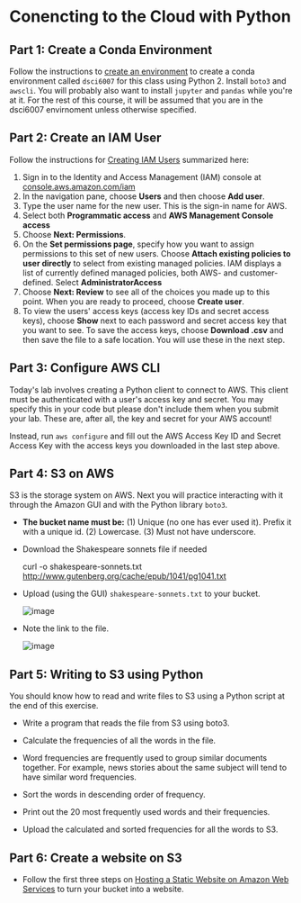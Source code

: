 Conencting to the Cloud with Python
===

Part 1: Create a Conda Environment
-----------

Follow the instructions to [create an environment](http://conda.pydata.org/docs/using/envs.html#create-an-environment) to create a conda environment called `dsci6007` for this class using Python 2. Install `boto3` and `awscli`. You will probably also want to install `jupyter` and `pandas` while you're at it. For the rest of this course, it will be assumed that you are in the dsci6007 envirnoment unless otherwise specified. 

Part 2: Create an IAM User
----------------------

Follow the instructions for [Creating IAM Users](http://docs.aws.amazon.com/IAM/latest/UserGuide/id_users_create.html#id_users_create_console) summarized here:

1. Sign in to the Identity and Access Management (IAM) console at [console.aws.amazon.com/iam](https://console.aws.amazon.com/iam/)
2. In the navigation pane, choose **Users** and then choose **Add user**.
3. Type the user name for the new user. This is the sign-in name for AWS.
4. Select both **Programmatic access** and **AWS Management Console access**
5. Choose **Next: Permissions**.
6. On the **Set permissions page**, specify how you want to assign permissions to this set of new users. Choose **Attach existing policies to user directly** to select from existing managed policies. IAM displays a list of currently defined managed policies, both AWS- and customer-defined. Select **AdministratorAccess**
7. Choose **Next: Review** to see all of the choices you made up to this point. When you are ready to proceed, choose **Create user**.
8. To view the users' access keys (access key IDs and secret access keys), choose **Show** next to each password and secret access key that you want to see. To save the access keys, choose **Download .csv** and then save the file to a safe location. You will use these in the next step.

Part 3: Configure AWS CLI
------
Today's lab involves creating a Python client to connect to AWS. This client must be authenticated with a user's access key and secret. You may specify this in your code but please don't include them when you submit your lab. These are, after all, the key and secret for your AWS account! 

Instead, run `aws configure` and fill out the AWS Access Key ID and Secret Access Key with the access keys you downloaded in the last step above.

Part 4: S3 on AWS
-----------------

S3 is the storage system on AWS. Next you will practice interacting with it through the Amazon GUI and with the Python library `boto3`.

- **The bucket name must be:** (1) Unique (no one has ever used it).
  Prefix it with a unique id. (2) Lowercase. (3) Must not have
  underscore.

- Download the Shakespeare sonnets file if needed

  curl -o shakespeare-sonnets.txt http://www.gutenberg.org/cache/epub/1041/pg1041.txt

- Upload (using the GUI) `shakespeare-sonnets.txt` to your bucket.

  ![image](https://s3-us-west-2.amazonaws.com/dsci/6007/assets/s3-upload.png)

- Note the link to the file.

  ![image](https://s3-us-west-2.amazonaws.com/dsci/6007/assets/s3-file-link.png)

Part 5: Writing to S3 using Python
----

You should know how to read and write files to S3 using a Python script at the end of this exercise.

- Write a program that reads the file from S3 using boto3.

- Calculate the frequencies of all the words in the file.

- Word frequencies are frequently used to group similar documents
  together. For example, news stories about the same subject will tend
  to have similar word frequencies.

- Sort the words in descending order of frequency.

- Print out the 20 most frequently used words and their frequencies.

- Upload the calculated and sorted frequencies for all the words to
  S3.

Part 6: Create a website on S3
----
- Follow the first three steps on [Hosting a Static Website on Amazon Web Services](http://docs.aws.amazon.com/gettingstarted/latest/swh/website-hosting-intro.html) to turn your bucket into a website.